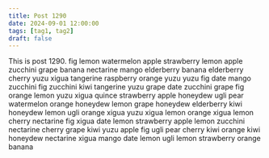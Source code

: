 ```yaml
---
title: Post 1290
date: 2024-09-01 12:00:00
tags: [tag1, tag2]
draft: false
---
```

This is post 1290.
fig
lemon
watermelon
apple
strawberry
lemon
apple
zucchini
grape
banana
nectarine
mango
elderberry
banana
elderberry
cherry
yuzu
xigua
tangerine
raspberry
orange
yuzu
yuzu
fig
date
mango
zucchini
fig
zucchini
kiwi
tangerine
yuzu
grape
date
zucchini
grape
fig
orange
lemon
yuzu
xigua
quince
strawberry
apple
honeydew
ugli
pear
watermelon
orange
honeydew
lemon
grape
honeydew
elderberry
kiwi
honeydew
lemon
ugli
orange
xigua
yuzu
xigua
lemon
orange
xigua
lemon
cherry
nectarine
fig
xigua
date
lemon
strawberry
apple
lemon
zucchini
nectarine
cherry
grape
kiwi
yuzu
apple
fig
ugli
pear
cherry
kiwi
orange
kiwi
honeydew
nectarine
xigua
mango
date
lemon
ugli
lemon
strawberry
orange
banana
